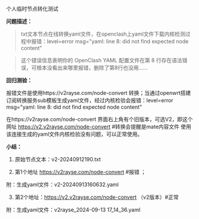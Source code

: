 个人临时节点转化测试

**问题描述：**

> txt文本节点在线转换yaml文件，在openclash上yaml文件下载内核检测过程中报错：level=error msg="yaml: line 8: did not find expected node content"

> 这个错误信息表明你的 OpenClash YAML 配置文件在第 8 行存在语法错误，可根本没看出来哪里报错，删除了第8行也没用……

**回归测验：**

报错文件是使用https://v2rayse.com/node-convert 转换；当通过openwrt搭建订阅转换服务sub模板生成yaml文件，经过内核检验会报错：level=error msg="yaml: line 8: did not find expected node content"

在https://v2rayse.com/node-convert 界面右上角有个旧版本，可选V2，即这个网址 https://v2.v2rayse.com/node-convert  #转换会提醒是mate内容文件 使用该连接生成的yaml文件内核检验没有问题，可以正常使用。

**小结：**

1. 原始节点文本：v2-20240912190.txt
  
2. 第1个地址 https://v2rayse.com/node-convert #报错 ；
  
  附：生成yaml文件：v2-20240913160632.yaml
  
3. 第2个地址：https://v2.v2rayse.com/node-convert      （v2版本）#正常 
  
  附：生成yaml文件：v2rayse_2024-09-13 17_14_36.yaml

